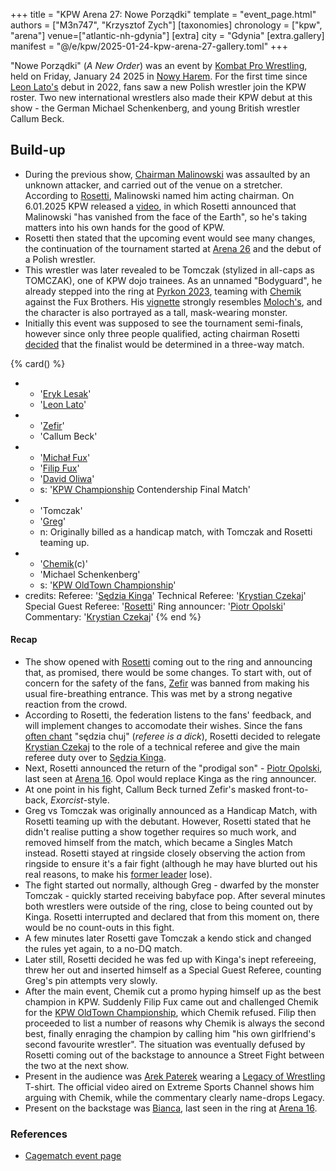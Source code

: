 +++
title = "KPW Arena 27: Nowe Porządki"
template = "event_page.html"
authors = ["M3n747", "Krzysztof Zych"]
[taxonomies]
chronology = ["kpw", "arena"]
venue=["atlantic-nh-gdynia"]
[extra]
city = "Gdynia"
[extra.gallery]
manifest = "@/e/kpw/2025-01-24-kpw-arena-27-gallery.toml"
+++

"Nowe Porządki" (_A New Order_) was an event by [Kombat Pro Wrestling](@/o/kpw.md), held on Friday, January 24 2025 in [Nowy Harem](@/v/atlantic-nh-gdynia.md). For the first time since [Leon Lato's](@/w/leon-lato.md) debut in 2022, fans saw a new Polish wrestler join the KPW roster. Two new international wrestlers also made their KPW debut at this show - the German Michael Schenkenberg, and young British wrestler Callum Beck.

## Build-up

* During the previous show, [Chairman Malinowski](@/w/krystian-malinowski.md) was assaulted by an unknown attacker, and carried out of the venue on a stretcher. According to [Rosetti](@/w/rosetti.md), Malinowski named him acting chairman.
  On 6.01.2025 KPW released a [video][boss-rosetti], in which Rosetti announced that Malinowski "has vanished from the face of the Earth", so he's taking matters into his own hands for the good of KPW.
* Rosetti then stated that the upcoming event would see many changes, the continuation of the tournament started at [Arena 26](@/e/kpw/2024-11-15-kpw-arena-26.md) and the debut of a Polish wrestler.
* This wrestler was later revealed to be Tomczak (stylized in all-caps as TOMCZAK), one of KPW dojo trainees. As an unnamed "Bodyguard", he already stepped into the ring at [Pyrkon 2023](@/e/kpw/2023-06-17-kpw-pyrkon-2023.md), teaming with [Chemik](@/w/chemik.md) against the Fux Brothers. His [vignette][tomczak-intro] strongly resembles [Moloch's](@/w/moloch.md), and the character is also portrayed as a tall, mask-wearing monster.
* Initially this event was supposed to see the tournament semi-finals, however since only three people qualified, acting chairman Rosetti [decided][rosetti-finals] that the finalist would be determined in a three-way match.

{% card() %}
- - '[Eryk Lesak](@/w/eryk-lesak.md)'
  - '[Leon Lato](@/w/leon-lato.md)'
- - '[Zefir](@/w/zefir.md)'
  - 'Callum Beck'
- - '[Michał Fux](@/w/michal-fux.md)'
  - '[Filip Fux](@/w/filip-fux.md)'
  - '[David Oliwa](@/w/david-oliwa.md)'
  - s: '[KPW Championship](@/c/kpw-championship.md) Contendership Final Match'
- - 'Tomczak'
  - '[Greg](@/w/greg.md)'
  - n: Originally billed as a handicap match, with Tomczak and Rosetti teaming up.
- - '[Chemik](@/w/chemik.md)(c)'
  - 'Michael Schenkenberg'
  - s: '[KPW OldTown Championship](@/c/kpw-old-town-championship.md)'
- credits:
    Referee: '[Sędzia Kinga](@/w/kinga-miotke.md)'
    Technical Referee: '[Krystian Czekaj](@/w/krystian-czekaj.md)'
    Special Guest Referee: '[Rosetti](@/w/rosetti.md)'
    Ring announcer: '[Piotr Opolski](@/w/piotr-opolski.md)'
    Commentary: '[Krystian Czekaj](@/w/krystian-czekaj.md)'
{% end %}

#### Recap

* The show opened with [Rosetti](@/w/rosetti.md) coming out to the ring and announcing that, as promised, there would be some changes. To start with, out of concern for the safety of the fans, [Zefir](@/w/zefir.md) was banned from making his usual fire-breathing entrance. This was met by a strong negative reaction from the crowd.
* According to Rosetti, the federation listens to the fans' feedback, and will implement changes to accomodate their wishes. Since the fans [often chant](@/a/polish-wrestling-chants.md) "sędzia chuj" (_referee is a dick_), Rosetti decided to relegate [Krystian Czekaj](@/w/krystian-czekaj.md) to the role of a technical referee and give the main referee duty over to [Sędzia Kinga](@/w/kinga-miotke.md).
* Next, Rosetti announced the return of the "prodigal son" - [Piotr Opolski](@/w/piotr-opolski.md), last seen at [Arena 16](@/e/kpw/2020-02-01-kpw-arena-16.md). Opol would replace Kinga as the ring announcer.
* At one point in his fight, Callum Beck turned Zefir's masked front-to-back, _Exorcist_-style.
* Greg vs Tomczak was originally announced as a Handicap Match, with Rosetti teaming up with the debutant. However, Rosetti stated that he didn't realise putting a show together requires so much work, and removed himself from the match, which became a Singles Match instead. Rosetti stayed at ringside closely observing the action from ringside to ensure it's a fair fight (although he may have blurted out his real reasons, to make his [former leader](@/w/greg.md) lose).
* The fight started out normally, although Greg - dwarfed by the monster Tomczak - quickly started receiving babyface pop. After several minutes both wrestlers were outside of the ring, close to being counted out by Kinga. Rosetti interrupted and declared that from this moment on, there would be no count-outs in this fight.
* A few minutes later Rosetti gave Tomczak a kendo stick and changed the rules yet again, to a no-DQ match.
* Later still, Rosetti decided he was fed up with Kinga's inept refereeing, threw her out and inserted himself as a Special Guest Referee, counting Greg's pin attempts very slowly.
* After the main event, Chemik cut a promo hyping himself up as the best champion in KPW. Suddenly Filip Fux came out and challenged Chemik for the [KPW OldTown Championship](@/c/kpw-old-town-championship.md), which Chemik refused. Filip then proceeded to list a number of reasons why Chemik is always the second best, finally enraging the champion by calling him "his own girlfriend's second favourite wrestler". The situation was eventually defused by Rosetti coming out of the backstage to announce a Street Fight between the two at the next show.
* Present in the audience was [Arek Paterek](@/w/arek-paterek.md) wearing a [Legacy of Wrestling](@/o/low.md) T-shirt. The official video aired on Extreme Sports Channel shows him arguing with Chemik, while the commentary clearly name-drops Legacy.
* Present on the backstage was [Bianca](@/w/bianca.md), last seen in the ring at [Arena 16](@/e/kpw/2020-02-01-kpw-arena-16.md).

### References

* [Cagematch event page](https://www.cagematch.net/?id=1&nr=418046)

[boss-rosetti]: https://www.youtube.com/watch?v=dUr5kiuQclg
[rosetti-finals]: https://www.facebook.com/photo/?fbid=925832966342610&set=a.517136233878954
[tomczak-intro]: https://www.youtube.com/watch?v=SOQpAoISP0s
